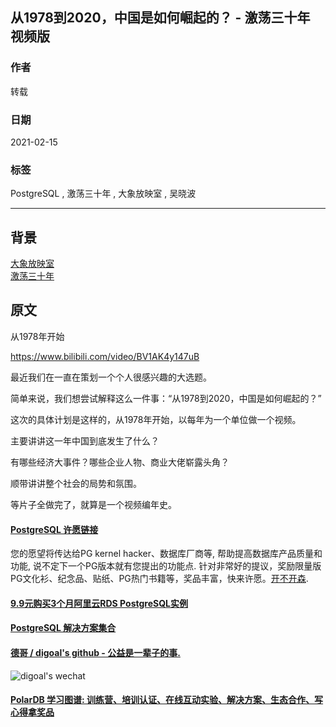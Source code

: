 ## 从1978到2020，中国是如何崛起的？ - 激荡三十年 视频版   
      
### 作者      
转载      
      
### 日期      
2021-02-15       
      
### 标签      
PostgreSQL , 激荡三十年 , 大象放映室 , 吴晓波   
      
----      
      
## 背景    
[大象放映室](https://space.bilibili.com/49246269)  
[激荡三十年](https://www.bilibili.com/video/BV18J411s7GX)   
  
## 原文  
从1978年开始  
  
https://www.bilibili.com/video/BV1AK4y147uB  
  
最近我们在一直在策划一个个人很感兴趣的大选题。  
  
简单来说，我们想尝试解释这么一件事：“从1978到2020，中国是如何崛起的？”  
  
这次的具体计划是这样的，从1978年开始，以每年为一个单位做一个视频。  
  
主要讲讲这一年中国到底发生了什么？  
  
有哪些经济大事件？哪些企业人物、商业大佬崭露头角？  
  
顺带讲讲整个社会的局势和氛围。  
  
等片子全做完了，就算是一个视频编年史。  
  
  
  
    
  
#### [PostgreSQL 许愿链接](https://github.com/digoal/blog/issues/76 "269ac3d1c492e938c0191101c7238216")
您的愿望将传达给PG kernel hacker、数据库厂商等, 帮助提高数据库产品质量和功能, 说不定下一个PG版本就有您提出的功能点. 针对非常好的提议，奖励限量版PG文化衫、纪念品、贴纸、PG热门书籍等，奖品丰富，快来许愿。[开不开森](https://github.com/digoal/blog/issues/76 "269ac3d1c492e938c0191101c7238216").  
  
  
#### [9.9元购买3个月阿里云RDS PostgreSQL实例](https://www.aliyun.com/database/postgresqlactivity "57258f76c37864c6e6d23383d05714ea")
  
  
#### [PostgreSQL 解决方案集合](https://yq.aliyun.com/topic/118 "40cff096e9ed7122c512b35d8561d9c8")
  
  
#### [德哥 / digoal's github - 公益是一辈子的事.](https://github.com/digoal/blog/blob/master/README.md "22709685feb7cab07d30f30387f0a9ae")
  
  
![digoal's wechat](../pic/digoal_weixin.jpg "f7ad92eeba24523fd47a6e1a0e691b59")
  
  
#### [PolarDB 学习图谱: 训练营、培训认证、在线互动实验、解决方案、生态合作、写心得拿奖品](https://www.aliyun.com/database/openpolardb/activity "8642f60e04ed0c814bf9cb9677976bd4")
  
